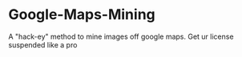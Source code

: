 # Google-Maps-Mining
A "hack-ey" method to mine images off google maps.
Get ur license suspended like a pro 
